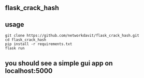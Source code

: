 ## flask_crack_hash

## usage
```
git clone https://github.com/networkdavit/flask_crack_hash.git
cd flask_crack_hash
pip install -r requirements.txt
flask run
```

## you should see a simple gui app on localhost:5000
